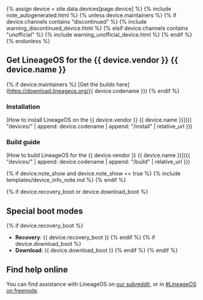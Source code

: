 {% assign device = site.data.devices[page.device] %}
{% include note_autogenerated.html %}
{% unless device.maintainers %}
{% if device.channels contains "discontinued" %}
{% include warning_discontinued_device.html %}
{% elsif device.channels contains "unofficial" %}
{% include warning_unofficial_device.html %}
{% endif %}
{% endunless %}

## Get LineageOS for the {{ device.vendor }} {{ device.name }}
{% if device.maintainers %}
[Get the builds here](https://download.lineageos.org/{{ device.codename }})
{% endif %}

### Installation
[How to install LineageOS on the {{ device.vendor }} {{ device.name }}]({{ "devices/" | append: device.codename | append: "/install" | relative_url }})

### Build guide
[How to build LineageOS for the {{ device.vendor }} {{ device.name }}]({{ "devices/" | append: device.codename | append: "/build" | relative_url }})

{% if device.note_show and device.note_show == true %}
{% include templates/device_info_note.md %}
{% endif %}

{% if device.recovery_boot or device.download_boot %}
## Special boot modes

{% if device.recovery_boot %}
* **Recovery**: {{ device.recovery_boot }}
{% endif %}
{% if device.download_boot %}
* **Download**: {{ device.download_boot }}
{% endif %}
{% endif %}

## Find help online

You can find assistance with LineageOS on [our subreddit](https://reddit.com/r/LineageOS), or in [#LineageOS on freenode](https://webchat.freenode.net/?channels=LineageOS).
